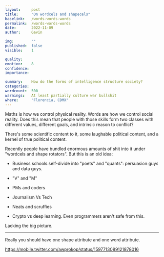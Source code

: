 ```yaml
---
layout:     post
title:      "On wordcels and shapecels"
baselink:   /words-words-words
permalink:  /words-words-words
date:       2022-11-09
author:     Gavin

img:        ""
published:  false
visible:    1

quality:    
emotion:    8
confidence: 
importance: 

summary:    How do the forms of intelligence structure society?
categories: 
wordcount:  500
warnings:   At least partially culture war bullshit
where:      "Florencia, CDMX"
---
```


Maths is how we control physical reality. Words are how we control social reality. Does this mean that people with those skills form two classes with different values, different goals, and intrinsic reason to conflict?

There's some scientific content to it, some laughable political content, and a kernel of true political content.

Recently people have bundled enormous amounts of shit into it under "wordcels and shape rotators". But this is an old idea:

* Business schools self-divide into "poets" and "quants": persuasion guys and data guys. 

* "V" and "M"

* PMs and coders

* Journalism Vs Tech

* Neats and scruffies

* Crypto vs deep learning. Even programmers aren't safe from this.



Lacking the big picture.

---

Really you should have one shape attribute and one word attribute.

https://mobile.twitter.com/awprokop/status/1597713089121878016
